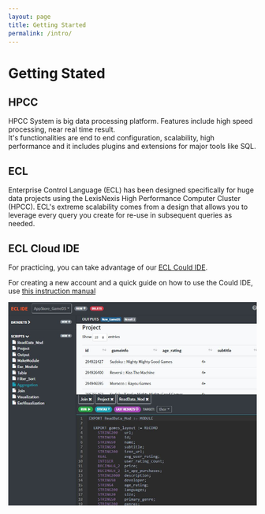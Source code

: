 ```yaml
---
layout: page
title: Getting Started
permalink: /intro/
---
```


# Getting Stated
## HPCC
HPCC System is big data processing platform. Features include high speed processing, near real time result.\
It's functionalities are end to end configuration, scalability, high performance and it includes plugins and extensions for major tools like SQL.

## ECL
Enterprise Control Language (ECL) has been designed specifically for huge data projects using the LexisNexis High Performance Computer Cluster (HPCC). ECL's extreme scalability comes from a design that allows you to leverage
every query you create for re-use in subsequent queries as needed. 


## ECL Cloud IDE
For practicing, you can take advantage of our [ECL Could IDE](https://ide.hpccsystems.com/auth/login).

For creating a new account and a quick guide on how to use the Could IDE, use 
[this instruction manual](/references/cloudide_setup.md)

![width=50, height=4, Cloud IDE screenshot](/docs/images/cloudIDE.jpg) 

